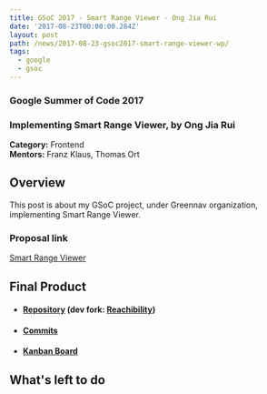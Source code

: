 ```yaml
---
title: GSoC 2017 - Smart Range Viewer - Ong Jia Rui
date: '2017-08-23T00:00:00.284Z'
layout: post
path: /news/2017-08-23-gsoc2017-smart-range-viewer-wp/
tags:
  - google
  - gsoc
---
```


### Google Summer of Code 2017
### Implementing Smart Range Viewer, by Ong Jia Rui

**Category:** Frontend  
**Mentors:** Franz Klaus, Thomas Ort

## Overview

This post is about my GSoC project, under Greennav organization, implementing Smart Range Viewer.

### Proposal link

[Smart Range Viewer](https://github.com/Greennav/greennav.github.io/files/1253906/Ong_Jia_Rui_Proposal_GSoC2017.pdf)

## Final Product

  * #### [Repository](https://github.com/Greennav/GreenNav) (dev fork: [Reachibility](https://github.com/jrios6/GreenNav/tree/reachability))

  * #### [Commits](https://github.com/jrios6/GreenNav/commits/reachability)

  * #### [Kanban Board](https://github.com/orgs/Greennav/projects/1)

## What's left to do
